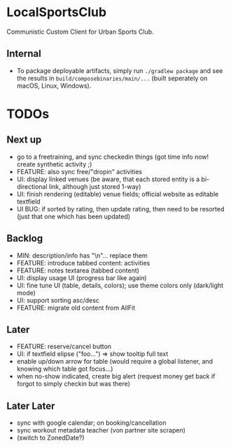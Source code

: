 # LocalSportsClub

Communistic Custom Client for Urban Sports Club.

## Internal

* To package deployable artifacts, simply run `./gradlew package` and see the results
  in `build/composebinaries/main/...` (built seperately on macOS, Linux, Windows).

# TODOs

## Next up

* go to a freetraining, and sync checkedin things (got time info now! create synthetic activity ;)
* FEATURE: also sync free/"dropin" activities
* UI: display linked venues (be aware, that each stored entity is a bi-directional link, although just stored 1-way)
* UI: finish rendering (editable) venue fields; official website as editable textfield
* UI BUG: if sorted by rating, then update rating, then need to be resorted (just that one which has been updated)

## Backlog

* MIN: description/info has "\n"... replace them
* FEATURE: introduce tabbed content: activities
* FEATURE: notes textarea (tabbed content)
* UI: display usage UI (progress bar like again)
* UI: fine tune UI (table, details, colors); use theme colors only (dark/light mode)
* UI: support sorting asc/desc
* FEATURE: migrate old content from AllFit

## Later

* FEATURE: reserve/cancel button
* UI: if textfield elipse ("foo...") => show tooltip full text
* enable up/down arrow for table (would require a global listener, and knowing which table got focus...)
* when no-show indicated, create big alert (request money get back if forgot to simply checkin but was there)

## Later Later

* sync with google calendar; on booking/cancellation
* sync workout metadata teacher (von partner site scrapen)
* (switch to ZonedDate?)
